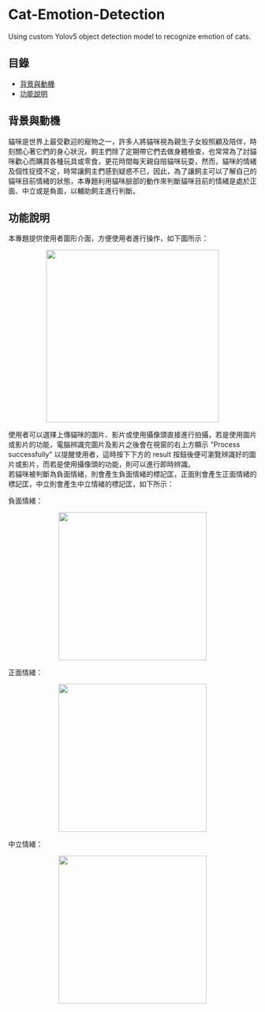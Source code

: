 # Cat-Emotion-Detection
Using custom Yolov5 object detection model to recognize emotion of cats.


## 目錄
- [背景與動機](#題目發想)
- [功能說明](#功能說明)


## 背景與動機
貓咪是世界上最受歡迎的寵物之一，許多人將貓咪視為親生子女般照顧及陪伴，時刻關心著它們的身心狀況，飼主們除了定期帶它們去做身體檢查，也常常為了討貓咪歡心而購買各種玩具或零食，更花時間每天親自陪貓咪玩耍，然而，貓咪的情緒及個性捉摸不定，時常讓飼主們感到疑惑不已，因此，為了讓飼主可以了解自己的貓咪目前情緒的狀態，本專題利用貓咪臉部的動作來判斷貓咪目前的情緒是處於正面、中立或是負面，以輔助飼主進行判斷。

## 功能說明
本專題提供使用者圖形介面，方便使用者進行操作，如下圖所示：

<div align = "center">
<img src = "https://i.imgur.com/yoFnkxI.png" width = 350px>
</div>

使用者可以選擇上傳貓咪的圖片、影片或使用攝像頭直接進行拍攝，若是使用圖片或影片的功能，電腦辨識完圖片及影片之後會在視窗的右上方顯示 "Process successfully" 以提醒使用者，這時按下下方的 result 按鈕後便可瀏覽辨識好的圖片或影片，而若是使用攝像頭的功能，則可以進行即時辨識。
<br>
若貓咪被判斷為負面情緒，則會產生負面情緒的標記匡，正面則會產生正面情緒的標記匡，中立則會產生中立情緒的標記匡，如下所示：

負面情緒：

<div align = "center">
<img src = "https://i.imgur.com/k49wrWK.jpg" width = 300px>
</div>

正面情緒：

<div align = "center">
<img src = "https://i.imgur.com/2Hvp5Yc.jpg" width = 300px>
</div>

中立情緒：

<div align = "center">
<img src = "https://i.imgur.com/5N3VLQv.jpg" width = 300px>
</div>
